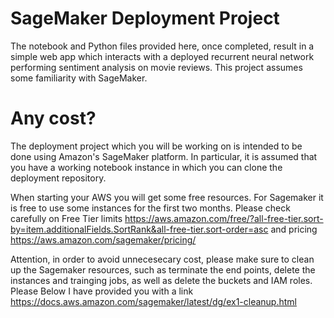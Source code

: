 # SageMaker Deployment Project

The notebook and Python files provided here, once completed, result in a simple web app which interacts with a deployed recurrent neural network performing sentiment analysis on movie reviews. This project assumes some familiarity with SageMaker.

# Any cost?
The deployment project which you will be working on is intended to be done using Amazon's SageMaker platform. In particular, it is assumed that you have a working notebook instance in which you can clone the deployment repository.

When starting your AWS you will get some free resources. For Sagemaker it is free to use some instances for the first two months. Please check carefully on Free Tier limits https://aws.amazon.com/free/?all-free-tier.sort-by=item.additionalFields.SortRank&all-free-tier.sort-order=asc and pricing https://aws.amazon.com/sagemaker/pricing/

Attention, in order to avoid unnecesecary cost, please make sure to clean up the Sagemaker resources, such as terminate the end points, delete the instances and trainging jobs, as well as delete the buckets and IAM roles. Please Below I have provided you with a link https://docs.aws.amazon.com/sagemaker/latest/dg/ex1-cleanup.html 
